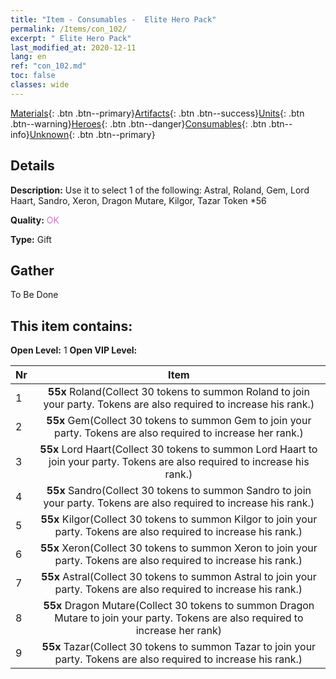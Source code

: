 ```yaml
---
title: "Item - Consumables -  Elite Hero Pack"
permalink: /Items/con_102/
excerpt: " Elite Hero Pack"
last_modified_at: 2020-12-11
lang: en
ref: "con_102.md"
toc: false
classes: wide
---
```

 [Materials](/Items/){: .btn .btn--primary}[Artifacts](/Items/Artifacts/){: .btn .btn--success}[Units](/Items/Units/){: .btn .btn--warning}[Heroes](/Items/Heroes/){: .btn .btn--danger}[Consumables](/Items/Consumables/){: .btn .btn--info}[Unknown](/Items/Unknown/){: .btn .btn--primary}

## Details
 **Description:** Use it to select 1 of the following: Astral, Roland, Gem, Lord Haart, Sandro, Xeron, Dragon Mutare, Kilgor, Tazar Token *56

 **Quality:** <span style="color: #DA70D6">OK</span>

 **Type:** Gift

## Gather

  To Be Done

## This item contains:

 **Open Level:** 1
 **Open VIP Level:** 

  | Nr |      Item    |
  |:---|:------------:|
  | 1 |  **55x** Roland(Collect 30 tokens to summon Roland to join your party. Tokens are also required to increase his rank.) | 
  | 2 |  **55x** Gem(Collect 30 tokens to summon Gem to join your party. Tokens are also required to increase her rank.) | 
  | 3 |  **55x** Lord Haart(Collect 30 tokens to summon Lord Haart to join your party. Tokens are also required to increase his rank.) | 
  | 4 |  **55x** Sandro(Collect 30 tokens to summon Sandro to join your party. Tokens are also required to increase his rank.) | 
  | 5 |  **55x** Kilgor(Collect 30 tokens to summon Kilgor to join your party. Tokens are also required to increase his rank.) | 
  | 6 |  **55x** Xeron(Collect 30 tokens to summon Xeron to join your party. Tokens are also required to increase his rank.) | 
  | 7 |  **55x** Astral(Collect 30 tokens to summon Astral to join your party. Tokens are also required to increase his rank.) | 
  | 8 |  **55x** Dragon Mutare(Collect 30 tokens to summon Dragon Mutare to join your party. Tokens are also required to increase her rank) | 
  | 9 |  **55x** Tazar(Collect 30 tokens to summon Tazar to join your party. Tokens are also required to increase his rank.) | 
